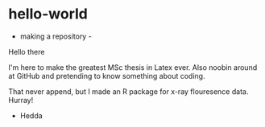 # hello-world
- making a repository - 

Hello there  

I'm here to make the greatest MSc thesis in Latex ever. 
Also noobin around at GitHub and pretending to know something about coding. 

That never append, but I made an R package for x-ray flouresence data. 
Hurray! 


- Hedda 
